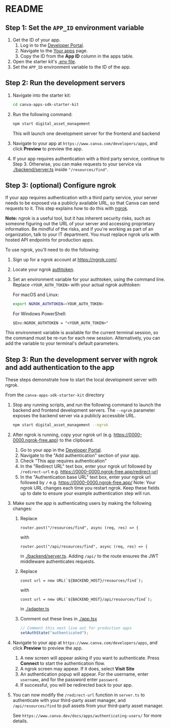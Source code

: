 # README

## Step 1: Set the `APP_ID` environment variable

1. Get the ID of your app.
   1. Log in to the [Developer Portal](https://www.canva.com/developers/).
   2. Navigate to the [Your apps](https://www.canva.com/developers/apps) page.
   3. Copy the ID from the **App ID** column in the apps table.
2. Open the starter kit's [.env file](../../.env).
3. Set the `APP_ID` environment variable to the ID of the app.

## Step 2: Run the development servers

1. Navigate into the starter kit:

   ```bash
   cd canva-apps-sdk-starter-kit
   ```

1. Run the following command:

   ```bash
   npm start digital_asset_management
   ```

   This will launch one development server for the frontend and backend

1. Navigate to your app at `https://www.canva.com/developers/apps`, and click **Preview** to preview the app.

1. If your app requires authentication with a third party service, continue to Step 3.
   Otherwise, you can make requests to your service via [./backend/server.ts](./backend/server.ts) inside `"/resources/find"`.

## Step 3: (optional) Configure ngrok

If your app requires authentication with a third party service,
your server needs to be exposed via a publicly available URL, so that Canva can send requests to it. This step explains how to do this with [ngrok](https://ngrok.com/).

**Note:** ngrok is a useful tool, but it has inherent security risks, such as someone figuring out the URL of your server and accessing proprietary information. Be mindful of the risks, and if you're working as part of an organization, talk to your IT department.
You must replace ngrok urls with hosted API endpoints for production apps.

To use ngrok, you'll need to do the following:

1. Sign up for a ngrok account at <https://ngrok.com/>.
2. Locate your ngrok [authtoken](https://dashboard.ngrok.com/get-started/your-authtoken).
3. Set an environment variable for your authtoken, using the command line. Replace `<YOUR_AUTH_TOKEN>` with your actual ngrok authtoken:

   For macOS and Linux:

   ```bash
   export NGROK_AUTHTOKEN=<YOUR_AUTH_TOKEN>
   ```

   For Windows PowerShell:

   ```shell
   $Env:NGROK_AUTHTOKEN = "<YOUR_AUTH_TOKEN>"
   ```

This environment variable is available for the current terminal session, so the command must be re-run for each new session. Alternatively, you can add the variable to your terminal's default parameters.

## Step 3: Run the development server with ngrok and add authentication to the app

These steps demonstrate how to start the local development server with ngrok.

From the `canva-apps-sdk-starter-kit` directory

1. Stop any running scripts, and run the following command to launch the backend and frontend development servers. The `--ngrok` parameter exposes the backend server via a publicly accessible URL.

   ```bash
   npm start digital_asset_management --ngrok
   ```

2. After ngrok is running, copy your ngrok url
   (e.g. <https://0000-0000.ngrok-free.app>) to the clipboard.

   1. Go to your app in the [Developer Portal](https://www.canva.com/developers/apps).
   2. Navigate to the "Add authentication" section of your app.
   3. Check "This app requires authentication"
   4. In the "Redirect URL" text box, enter your ngrok url followed by `/redirect-url` e.g.
      <https://0000-0000.ngrok-free.app/redirect-url>
   5. In the "Authentication base URL" text box, enter your ngrok url followed by `/` e.g.
      <https://0000-0000.ngrok-free.app/>
      Note: Your ngrok URL changes each time you restart ngrok. Keep these fields up to
      date to ensure your example authentication step will run.

3. Make sure the app is authenticating users by making the following changes:

   1. Replace

      `router.post("/resources/find", async (req, res) => {`

      with

      `router.post("/api/resources/find", async (req, res) => {`

      in [./backend/server.ts](./backend/server.ts). Adding `/api/` to the route ensures
      the JWT middleware authenticates requests.

   2. Replace

      `` const url = new URL(`${BACKEND_HOST}/resources/find`); ``

      with

      `` const url = new URL(`${BACKEND_HOST}/api/resources/find`); ``

      in [./adapter.ts](./adapter.ts)

   3. Comment out these lines in [./app.tsx](./app.tsx)

      ```typescript
      // Comment this next line out for production apps
      setAuthState("authenticated");
      ```

4. Navigate to your app at `https://www.canva.com/developers/apps`, and click **Preview** to preview the app.

   1. A new screen will appear asking if you want to authenticate.
      Press **Connect** to start the authentication flow.
   2. A ngrok screen may appear. If it does, select **Visit Site**
   3. An authentication popup will appear. For the username, enter `username`, and
      for the password enter `password`.
   4. If successful, you will be redirected back to your app.

5. You can now modify the `/redirect-url` function in `server.ts` to authenticate with your third-party
   asset manager, and `/api/resources/find` to pull assets from your third-party asset manager.

   See `https://www.canva.dev/docs/apps/authenticating-users/` for more details.
